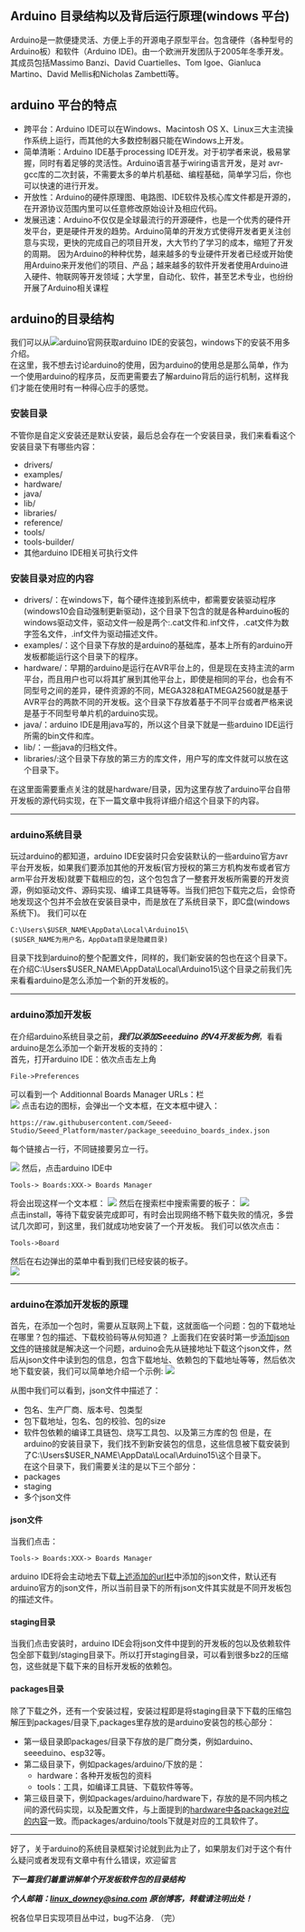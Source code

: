 ## Arduino 目录结构以及背后运行原理(windows 平台)
Arduino是一款便捷灵活、方便上手的开源电子原型平台。包含硬件（各种型号的Arduino板）和软件（Arduino IDE)。由一个欧洲开发团队于2005年冬季开发。其成员包括Massimo Banzi、David Cuartielles、Tom Igoe、Gianluca Martino、David Mellis和Nicholas Zambetti等。
## arduino 平台的特点
* 跨平台：Arduino IDE可以在Windows、Macintosh OS X、Linux三大主流操作系统上运行，而其他的大多数控制器只能在Windows上开发。
* 简单清晰：Arduino IDE基于processing IDE开发。对于初学者来说，极易掌握，同时有着足够的灵活性。Arduino语言基于wiring语言开发，是对 avr-gcc库的二次封装，不需要太多的单片机基础、编程基础，简单学习后，你也可以快速的进行开发。
* 开放性：Arduino的硬件原理图、电路图、IDE软件及核心库文件都是开源的，在开源协议范围内里可以任意修改原始设计及相应代码。
* 发展迅速：Arduino不仅仅是全球最流行的开源硬件，也是一个优秀的硬件开发平台，更是硬件开发的趋势。Arduino简单的开发方式使得开发者更关注创意与实现，更快的完成自己的项目开发，大大节约了学习的成本，缩短了开发的周期。
因为Arduino的种种优势，越来越多的专业硬件开发者已经或开始使用Arduino来开发他们的项目、产品；越来越多的软件开发者使用Arduino进入硬件、物联网等开发领域；大学里，自动化、软件，甚至艺术专业，也纷纷开展了Arduino相关课程
## arduino的目录结构
我们可以从![arduino官网](https://www.arduino.cc/)获取arduino IDE的安装包，windows下的安装不用多介绍。  
在这里，我不想去讨论arduino的使用，因为arduino的使用总是那么简单，作为一个使用arduino的程序员，反而更需要去了解arduino背后的运行机制，这样我们才能在使用时有一种得心应手的感觉。  
### 安装目录
不管你是自定义安装还是默认安装，最后总会存在一个安装目录，我们来看看这个安装目录下有哪些内容：
* drivers/
* examples/
* hardware/
* java/
* lib/
* libraries/
* reference/
* tools/
* tools-builder/
* 其他arduino IDE相关可执行文件


### 安装目录对应的内容
* drivers/：在windows下，每个硬件连接到系统中，都需要安装驱动程序(windows10会自动强制更新驱动)，这个目录下包含的就是各种arduino板的windows驱动文件，驱动文件一般是两个:.cat文件和.inf文件，.cat文件为数字签名文件，.inf文件为驱动描述文件。
* examples/：这个目录下存放的是arduino的基础库，基本上所有的arduino开发板都能运行这个目录下的程序。
* hardware/：早期的arduino是运行在AVR平台上的，但是现在支持主流的arm平台，而且用户也可以将其扩展到其他平台上，即使是相同的平台，也会有不同型号之间的差异，硬件资源的不同，MEGA328和ATMEGA2560就是基于AVR平台的两款不同的开发板。这个目录下存放着基于不同平台或者严格来说是基于不同型号单片机的arduino实现。
* java/：arduino IDE是用java写的，所以这个目录下就是一些arduino IDE运行所需的bin文件和库。
* lib/：一些java的归档文件。
* libraries/:这个目录下存放的第三方的库文件，用户写的库文件就可以放在这个目录下。

在这里面需要重点关注的就是hardware/目录，因为这里存放了arduino平台自带开发板的源代码实现，在下一篇文章中我将详细介绍这个目录下的内容。

***
### arduino系统目录
玩过arduino的都知道，arduino IDE安装时只会安装默认的一些arduino官方avr平台开发板，如果我们要添加其他的开发板(官方授权的第三方机构发布或者官方arm平台开发板)就要下载相应的包，这个包包含了一整套开发板所需要的开发资源，例如驱动文件、源码实现、编译工具链等等。当我们把包下载完之后，会惊奇地发现这个包并不会放在安装目录中，而是放在了系统目录下，即C盘(windows系统下)。
我们可以在

    C:\Users\$USER_NAME\AppData\Local\Arduino15\
    ($USER_NAME为用户名，AppData目录是隐藏目录)
目录下找到arduino的整个配置文件，同样的，我们新安装的包也在这个目录下。
在介绍C:\Users\$USER_NAME\AppData\Local\Arduino15\这个目录之前我们先来看看arduino是怎么添加一个新的开发板的。
*** 
### arduino添加开发板
在介绍arduino系统目录之前，***我们以添加Seeeduino 的V4开发板为例***，看看arduino是怎么添加一个新开发板的支持的：  
首先，打开arduino IDE：依次点击左上角 

    File->Preferences
可以看到一个 <span id="jump_tool">Additionnal Boards Manager URLs：</span>栏   
![](https://raw.githubusercontent.com/linux-downey/bloc_test/master/article/arduino_director_structure/arduino_add_url_window.png)
点击右边的图标，会弹出一个文本框，在文本框中键入：
<span id="jump_url">

    https://raw.githubusercontent.com/Seeed-Studio/Seeed_Platform/master/package_seeeduino_boards_index.json
</span>
每个链接占一行，不同链接要另立一行。   

![](https://raw.githubusercontent.com/linux-downey/bloc_test/master/article/arduino_director_structure/add_seeed_url.png) 
然后，点击arduino IDE中 

    Tools-> Boards:XXX-> Boards Manager
将会出现这样一个文本框：
![](https://raw.githubusercontent.com/linux-downey/bloc_test/master/article/arduino_director_structure/board_manager.png)
然后在搜索栏中搜索需要的板子：
![](https://raw.githubusercontent.com/linux-downey/bloc_test/master/article/arduino_director_structure/search_seeeduino_V4.png)  
点击install，等待下载安装完成即可，有时会出现网络不畅下载失败的情况，多尝试几次即可，到这里，我们就成功地安装了一个开发板。
我们可以依次点击：

    Tools->Board
然后在右边弹出的菜单中看到我们已经安装的板子。  
![](https://raw.githubusercontent.com/linux-downey/bloc_test/master/article/arduino_director_structure/add_results.png)
***

### arduino在添加开发板的原理
首先，在添加一个包时，需要从互联网上下载，这就面临一个问题：包的下载地址在哪里？包的描述、下载校验码等从何知道？
上面我们在安装时第一步[添加json文件](#jump_url)的链接就是解决这一个问题，arduino会先从链接地址下载这个json文件，然后从json文件中读到包的信息，包含下载地址、依赖包的下载地址等等，然后依次地下载安装，我们可以简单地介绍一个示例:
![](https://raw.githubusercontent.com/linux-downey/bloc_test/master/article/arduino_director_structure/json_file_example.png)  

从图中我们可以看到，json文件中描述了：
* 包名、生产厂商、版本号、包类型
* 包下载地址，包名、包的校验、包的size
* 软件包依赖的编译工具链包、烧写工具包、以及第三方库的包
但是，在arduino的安装目录下，我们找不到新安装包的信息，这些信息被下载安装到了C:\Users\$USER_NAME\AppData\Local\Arduino15\这个目录下。  
在这个目录下，我们需要关注的是以下三个部分：
* packages
* staging
* 多个json文件
#### json文件
当我们点击：

    Tools-> Boards:XXX-> Boards Manager
arduino IDE将会主动地去下载[上述添加的url栏](#jump_tool)中添加的json文件，默认还有arduino官方的json文件，所以当前目录下的所有json文件其实就是不同开发板包的描述文件。  
#### staging目录
当我们点击安装时，arduino IDE会将json文件中提到的开发板的包以及依赖软件包全部下载到/staging目录下。所以打开staging目录，可以看到很多bz2的压缩包，这些就是下载下来的目标开发板的依赖包。
#### packages目录
除了下载之外，还有一个安装过程，安装过程即是将staging目录下下载的压缩包解压到packages/目录下,packages里存放的是arduino安装包的核心部分：
* 第一级目录即packages/目录下存放的是厂商分类，例如arduino、seeeduino、esp32等。
* 第二级目录下，例如packages/arduino/下放的是：
    * hardware：各种开发板包的资料
    * tools：工具，如编译工具链、下载软件等等。
* 第三级目录下，例如packages/arduino/hardware下，存放的是不同内核之间的源代码实现，以及配置文件，与上面提到的[hardware中各package对应的内容](#jump)一致。而packages/arduino/tools下就是对应的工具软件了。  
***


好了，关于arduino的系统目录框架讨论就到此为止了，如果朋友们对于这个有什么疑问或者发现有文章中有什么错误，欢迎留言

***下一篇我们着重讲解单个开发板软件包的目录结构***

***个人邮箱：linux_downey@sina.com***
***原创博客，转载请注明出处！***

祝各位早日实现项目丛中过，bug不沾身.
（完）
